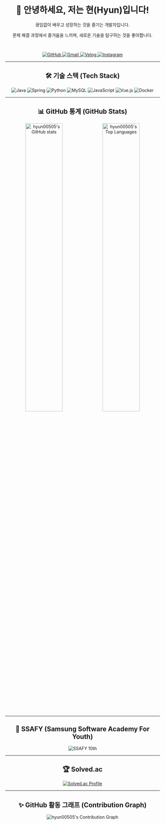 <div align="center">

# 👋 안녕하세요, 저는 현(Hyun)입니다!

<p>끊임없이 배우고 성장하는 것을 즐기는 개발자입니다.</p>
<p>문제 해결 과정에서 즐거움을 느끼며, 새로운 기술을 탐구하는 것을 좋아합니다.</p>

<br>

<p>
  <a href="https://github.com/bunhine0452" target="_blank">
    <img src="https://img.shields.io/badge/GitHub-181717?style=for-the-badge&logo=github&logoColor=white" alt="GitHub"/>
  </a>
  <a href="mailto:your-email@example.com"> <img src="https://img.shields.io/badge/Gmail-D14836?style=for-the-badge&logo=gmail&logoColor=white" alt="Gmail"/>
  </a>
  <a href="https://your-blog.com"> <img src="https://img.shields.io/badge/Velog-20C997?style=for-the-badge&logo=velog&logoColor=white" alt="Velog"/>
  </a>
  <a href="https://www.instagram.com/your-instagram"> <img src="https://img.shields.io/badge/Instagram-E4405F?style=for-the-badge&logo=instagram&logoColor=white" alt="Instagram"/>
  </a>
</p>

<hr>

## 🛠️ 기술 스택 (Tech Stack)

<p>
  <img src="https://img.shields.io/badge/Java-007396?style=for-the-badge&logo=java&logoColor=white" alt="Java"/>
  <img src="https://img.shields.io/badge/Spring-6DB33F?style=for-the-badge&logo=spring&logoColor=white" alt="Spring"/>
  <img src="https://img.shields.io/badge/Python-3776AB?style=for-the-badge&logo=python&logoColor=white" alt="Python"/>
  <img src="https://img.shields.io/badge/MySQL-4479A1?style=for-the-badge&logo=mysql&logoColor=white" alt="MySQL"/>
  <img src="https://img.shields.io/badge/JavaScript-F7DF1E?style=for-the-badge&logo=javascript&logoColor=black" alt="JavaScript"/>
  <img src="https://img.shields.io/badge/Vue.js-4FC08D?style=for-the-badge&logo=vue.js&logoColor=white" alt="Vue.js"/>
  <img src="https://img.shields.io/badge/Docker-2496ED?style=for-the-badge&logo=docker&logoColor=white" alt="Docker"/>
</p>

<hr>

## 📊 GitHub 통계 (GitHub Stats)

<p>
  <img src="https://github-readme-stats.vercel.app/api?username=hyun00505&show_icons=true&theme=tokyonight" alt="hyun00505's GitHub stats" width="49%"/>
  <img src="https://github-readme-stats.vercel.app/api/top-langs/?username=hyun00505&layout=compact&theme=tokyonight" alt="hyun00505's Top Languages" width="49%"/>
</p>

<hr>

## 🌱 SSAFY (Samsung Software Academy For Youth)

<p>
  <img src="https://img.shields.io/badge/SSAFY-10th-004098?style=flat-square&logo=samsung&logoColor=white" alt="SSAFY 10th"/>
</p>

<hr>

## 🏆 Solved.ac

<p>
  <a href="http://solved.ac/hyun00505">
    <img src="http://mazassumnida.wtf/api/v2/generate_badge?boj=hyun00505" alt="Solved.ac Profile" />
  </a>
</p>

<hr>

## ✨ GitHub 활동 그래프 (Contribution Graph)

<p>
  <img src="https://ghchart.rshah.org/hyun00505" alt="hyun00505's Contribution Graph" />
</p>

</div>
